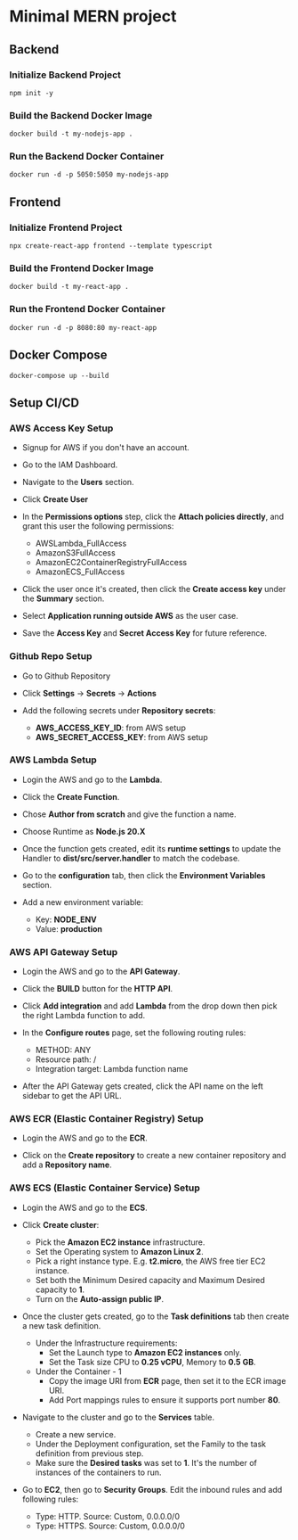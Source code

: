 # Minimal MERN project

## Backend

### Initialize Backend Project

```shell
npm init -y
```

### Build the Backend Docker Image

```shell
docker build -t my-nodejs-app .
```

### Run the Backend Docker Container

```shell
docker run -d -p 5050:5050 my-nodejs-app
```

## Frontend

### Initialize Frontend Project

```shell
npx create-react-app frontend --template typescript

```

### Build the Frontend Docker Image

```shell
docker build -t my-react-app .
```

### Run the Frontend Docker Container

```shell
docker run -d -p 8080:80 my-react-app
```

## Docker Compose

```shell
docker-compose up --build
```

## Setup CI/CD

### AWS Access Key Setup

- Signup for AWS if you don't have an account.

- Go to the IAM Dashboard.

- Navigate to the **Users** section.

- Click **Create User**

- In the **Permissions options** step, click the **Attach policies directly**, and grant this user the following permissions:

  - AWSLambda_FullAccess
  - AmazonS3FullAccess
  - AmazonEC2ContainerRegistryFullAccess
  - AmazonECS_FullAccess

- Click the user once it's created, then click the **Create access key** under the **Summary** section.

- Select **Application running outside AWS** as the user case.

- Save the **Access Key** and **Secret Access Key** for future reference.

### Github Repo Setup

- Go to Github Repository

- Click **Settings** -> **Secrets** -> **Actions**

- Add the following secrets under **Repository secrets**:

  - **AWS_ACCESS_KEY_ID**: from AWS setup
  - **AWS_SECRET_ACCESS_KEY**: from AWS setup

### AWS Lambda Setup

- Login the AWS and go to the **Lambda**.

- Click the **Create Function**.

- Chose **Author from scratch** and give the function a name.

- Choose Runtime as **Node.js 20.X**

- Once the function gets created, edit its **runtime settings** to update the Handler to **dist/src/server.handler** to match the codebase.

- Go to the **configuration** tab, then click the **Environment Variables** section.

- Add a new environment variable:

  - Key: **NODE_ENV**
  - Value: **production**

### AWS API Gateway Setup

- Login the AWS and go to the **API Gateway**.

- Click the **BUILD** button for the **HTTP API**.

- Click **Add integration** and add **Lambda** from the drop down then pick the right Lambda function to add.

- In the **Configure routes** page, set the following routing rules:

  - METHOD: ANY
  - Resource path: /
  - Integration target: Lambda function name

- After the API Gateway gets created, click the API name on the left sidebar to get the API URL.

### AWS ECR (Elastic Container Registry) Setup

- Login the AWS and go to the **ECR**.

- Click on the **Create repository** to create a new container repository and add a **Repository name**.

### AWS ECS (Elastic Container Service) Setup

- Login the AWS and go to the **ECS**.

- Click **Create cluster**:

  - Pick the **Amazon EC2 instance** infrastructure.
  - Set the Operating system to **Amazon Linux 2**.
  - Pick a right instance type. E.g. **t2.micro**, the AWS free tier EC2 instance.
  - Set both the Minimum Desired capacity and Maximum Desired capacity to **1**.
  - Turn on the **Auto-assign public IP**.

- Once the cluster gets created, go to the **Task definitions** tab then create a new task definition.

  - Under the Infrastructure requirements:
    - Set the Launch type to **Amazon EC2 instances** only.
    - Set the Task size CPU to **0.25 vCPU**, Memory to **0.5 GB**.
  - Under the Container - 1
    - Copy the image URI from **ECR** page, then set it to the ECR image URI.
    - Add Port mappings rules to ensure it supports port number **80**.

- Navigate to the cluster and go to the **Services** table.

  - Create a new service.
  - Under the Deployment configuration, set the Family to the task definition from previous step.
  - Make sure the **Desired tasks** was set to **1**. It's the number of instances of the containers to run.

- Go to **EC2**, then go to **Security Groups**. Edit the inbound rules and add following rules:

  - Type: HTTP. Source: Custom, 0.0.0.0/0
  - Type: HTTPS. Source: Custom, 0.0.0.0/0
